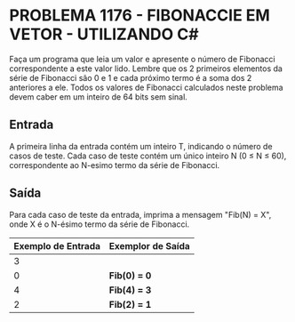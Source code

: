 # PROBLEMA 1176 - FIBONACCIE EM VETOR - UTILIZANDO C#

Faça um programa que leia um valor e apresente o número de Fibonacci correspondente a este valor lido. Lembre que os 2 primeiros elementos da série de Fibonacci são 0 e 1 e cada próximo termo é a soma dos 2 anteriores a ele. Todos os valores de Fibonacci calculados neste problema devem caber em um inteiro de 64 bits sem sinal.

## Entrada
A primeira linha da entrada contém um inteiro T, indicando o número de casos de teste. Cada caso de teste contém um único inteiro N (0 ≤ N ≤ 60), correspondente ao N-esimo termo da série de Fibonacci.

## Saída
Para cada caso de teste da entrada, imprima a mensagem "Fib(N) = X", onde X é o N-ésimo termo da série de Fibonacci.


| Exemplo de Entrada   | Exemplor de Saída    |
|----------------------|----------------------|
| 3                    |                      |  
| 0                    | **Fib(0) = 0**       |
| 4                    | **Fib(4) = 3**       |
| 2                    | **Fib(2) = 1**       |